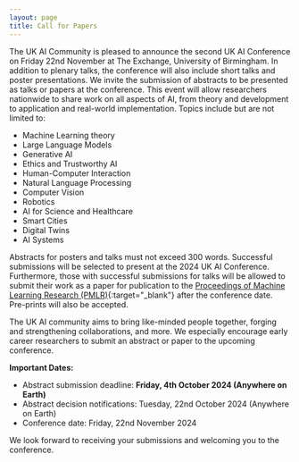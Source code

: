 ```yaml
---
layout: page
title: Call for Papers
---
```


The UK AI Community is pleased to announce the second UK AI Conference on Friday 22nd November at The Exchange, University of Birmingham. 
In addition to plenary talks, the conference will also include short talks and poster presentations. We invite the submission of abstracts 
to be presented as talks or papers at the conference. This event will allow researchers nationwide to share work on all aspects of AI, from 
theory and development to application and real-world implementation. Topics include but are not limited to:

- Machine Learning theory
- Large Language Models
- Generative AI
- Ethics and Trustworthy AI
- Human-Computer Interaction
- Natural Language Processing
- Computer Vision
- Robotics
- AI for Science and Healthcare
- Smart Cities
- Digital Twins
- AI Systems

Abstracts for posters and talks must not exceed 300 words. Successful submissions will be selected to present at the 2024 UK AI Conference. 
Furthermore, those with successful submissions for talks will be allowed to submit their work as a paper for publication to the 
[Proceedings of Machine Learning Research (PMLR)](https://proceedings.mlr.press/){:target="_blank"} after the conference date. Pre-prints will 
also be accepted.

The UK AI community aims to bring like-minded people together, forging and strengthening collaborations, and more. We especially encourage 
early career researchers to submit an abstract or paper to the upcoming conference.

**Important Dates:**

- Abstract submission deadline: **Friday, 4th October 2024 (Anywhere on Earth)**
- Abstract decision notifications: Tuesday, 22nd October 2024 (Anywhere on Earth)
- Conference date: Friday, 22nd November 2024

We look forward to receiving your submissions and welcoming you to the conference.
